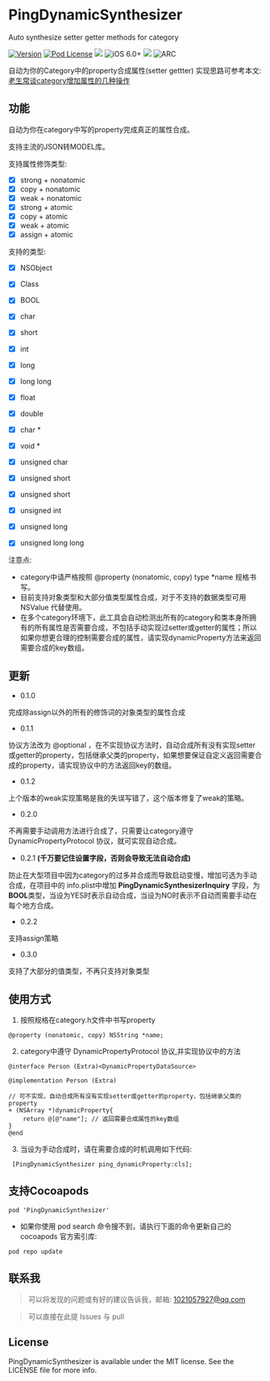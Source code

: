 # PingDynamicSynthesizer
Auto synthesize setter getter methods for category

[![Version](https://img.shields.io/cocoapods/v/PingDynamicSynthesizer.svg?style=flat)](http://cocoapods.org/pods/PingDynamicSynthesizer)
[![Pod License](http://img.shields.io/cocoapods/l/PingDynamicSynthesizer.svg?style=flat)](https://opensource.org/licenses/MIT)
![](https://img.shields.io/badge/language-objc-orange.svg)
![iOS 6.0+](https://img.shields.io/badge/iOS-6.0%2B-blue.svg)
![](https://img.shields.io/badge/language-objc-orange.svg)
![ARC](https://img.shields.io/badge/ARC-orange.svg)

自动为你的Category中的property合成属性(setter gettter)
实现思路可参考本文:[老生常谈category增加属性的几种操作](http://www.junghsu.cn)

## 功能
自动为你在category中写的property完成真正的属性合成。

支持主流的JSON转MODEL库。

支持属性修饰类型:
- [x]  strong + nonatomic
- [x]  copy + nonatomic
- [x]  weak + nonatomic 
- [x]  strong + atomic
- [x]  copy + atomic
- [x]  weak + atomic
- [x]  assign + atomic

支持的类型:

- [x]  NSObject
- [x]  Class
- [x]  BOOL
- [x]  char
- [x]  short
- [x]  int
- [x]  long
- [x]  long long
- [x]  float
- [x]  double
- [x]  char *
- [x]  void *
- [x]  unsigned char
- [x]  unsigned short
- [x]  unsigned short
- [x]  unsigned int
- [x]  unsigned long
- [x]  unsigned long long


注意点: 
* category中请严格按照 @property (nonatomic, copy) type *name 规格书写。
* 目前支持对象类型和大部分值类型属性合成，对于不支持的数据类型可用 NSValue 代替使用。
* 在多个category环境下，此工具会自动检测出所有的category和类本身所拥有的所有属性是否需要合成，不包括手动实现过setter或getter的属性；所以如果你想更合理的控制需要合成的属性，请实现dynamicProperty方法来返回需要合成的key数组。



## 更新
* 0.1.0 

完成除assign以外的所有的修饰词的对象类型的属性合成

* 0.1.1

协议方法改为 @optional ，在不实现协议方法时，自动合成所有没有实现setter或getter的property，包括继承父类的property，如果想要保证自定义返回需要合成的property，请实现协议中的方法返回key的数组。

* 0.1.2 

上个版本的weak实现策略是我的失误写错了，这个版本修复了weak的策略。

* 0.2.0

不再需要手动调用方法进行合成了，只需要让category遵守 DynamicPropertyProtocol 协议，就可实现自动合成。

* 0.2.1  **(千万要记住设置字段，否则会导致无法自动合成)**

防止在大型项目中因为category的过多并合成而导致启动变慢，增加可选为手动合成，在项目中的 info.plist中增加 **PingDynamicSynthesizerInquiry**  字段，为**BOOL**类型，当设为YES时表示自动合成，当设为NO时表示不自动而需要手动在每个地方合成。

* 0.2.2

支持assign策略

* 0.3.0

支持了大部分的值类型，不再只支持对象类型

## 使用方式
1. 按照规格在category.h文件中书写property

```
@property (nonatomic, copy) NSString *name;

```
2. category中遵守 DynamicPropertyProtocol 协议,并实现协议中的方法
```
@interface Person (Extra)<DynamicPropertyDataSource>

@implementation Person (Extra)

// 可不实现，自动合成所有没有实现setter或getter的property，包括继承父类的property
+ (NSArray *)dynamicProperty{
    return @[@"name"]; // 返回需要合成属性的key数组
}
@end

```

3. 当设为手动合成时，请在需要合成的时机调用如下代码:
```
 [PingDynamicSynthesizer ping_dynamicProperty:cls];
```

## 支持Cocoapods
```
pod 'PingDynamicSynthesizer'
```
* 如果你使用 pod search 命令搜不到，请执行下面的命令更新自己的 cocoapods 官方索引库:

```
pod repo update
```

## 联系我

> 可以将发现的问题或有好的建议告诉我，邮箱: 1021057927@qq.com

> 可以直接在此提 Issues 与 pull

## License

PingDynamicSynthesizer is available under the MIT license. See the LICENSE file for more info.

